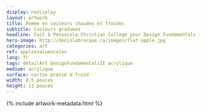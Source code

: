 ```yaml
---
display: nodisplay
layout: artwork
title: Pomme en couleurs chaudes et froides
subtitle: Couleurs graduées
headline: Fait à Pensacola Christian College pour Design Fundamentals II.
hero-image: http://denislabrecque.ca/images/flat-apple.jpg
categories: art
ref: applesvaluescales
lang: fr
tags: détailArt DesignFundamentalsII acrylique
medium: acrylique
surface: carton pressé à froid
width: 8.5 pouces
height: 11 pouces
---
```

{% include artwork-metadata.html %}
